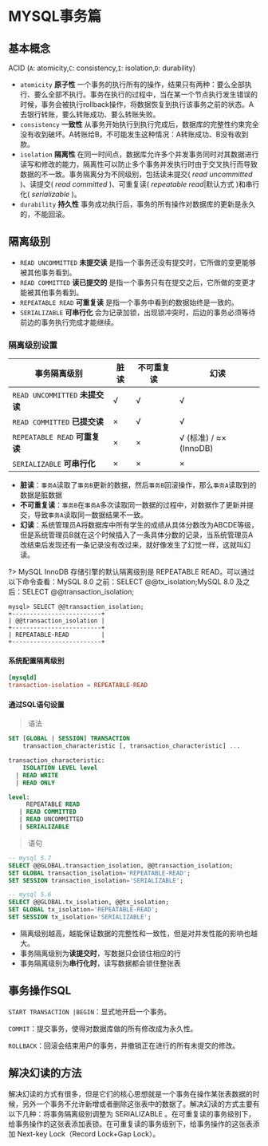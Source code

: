 # MYSQL事务篇

## 基本概念

ACID (`A`: atomicity,`C`: consistency,`I`: isolation,`D`: durability)

- `atomicity` **原子性** 一个事务的执行所有的操作，结果只有两种：要么全部执行、要么全部不执行。事务在执行的过程中，当在某一个节点执行发生错误的时候，事务会被执行rollback操作，将数据恢复到执行该事务之前的状态。A去银行转账，要么转账成功、要么转账失败。 
- `consistency` **一致性** 从事务开始执行到执行完成后，数据库的完整性约束完全没有收到破坏。A转账给B，不可能发生这种情况：A转账成功、B没有收到款。
- `isolation` **隔离性** 在同一时间点，数据库允许多个并发事务同时对其数据进行读写和修改的能力，隔离性可以防止多个事务并发执行时由于交叉执行而导致数据的不一致。事务隔离分为不同级别，包括读未提交( *read uncommitted* )、读提交( *read committed* )、可重复读( *repeatable read*|默认方式 )和串行化( *serializable* )。
- `durability` **持久性** 事务成功执行后，事务的所有操作对数据库的更新是永久的，不能回滚。

## 隔离级别

- `READ UNCOMMITTED` **未提交读** 是指一个事务还没有提交时，它所做的变更能够被其他事务看到。
- `READ COMMITTED` **读已提交的** 是指一个事务只有在提交之后，它所做的变更才能被其他事务看到。
- `REPEATABLE READ` **可重复读** 是指一个事务中看到的数据始终是一致的。
- `SERIALIZABLE` **可串行化** 会为记录加锁，出现锁冲突时，后边的事务必须等待前边的事务执行完成才能继续。

### 隔离级别设置


| 事务隔离级别                    | 脏读 | 不可重复读 | 幻读 |
| ------------------------------- | ---- | ---------- | ---- |
| `READ UNCOMMITTED` **未提交读** | √   | √         | √   |
| `READ COMMITTED` **已提交读**   | ×   | √         | √   |
| `REPEATABLE READ` **可重复读**  | ×   | ×         | √ (标准) / ≈× (InnoDB)   |
| `SERIALIZABLE` **可串行化**     | ×   | ×         | ×   |

- **脏读**：`事务A`读取了`事务B`更新的数据，然后`事务B`回滚操作，那么`事务A`读取到的数据是脏数据
- **不可重复读**：`事务B`在`事务A`多次读取同一数据的过程中，对数据作了更新并提交，导致`事务A`读取同一数据结果不一致。
- **幻读**：系统管理员A将数据库中所有学生的成绩从具体分数改为ABCDE等级，但是系统管理员B就在这个时候插入了一条具体分数的记录，当系统管理员A改结束后发现还有一条记录没有改过来，就好像发生了幻觉一样，这就叫幻读。

?> MySQL InnoDB 存储引擎的默认隔离级别是 REPEATABLE READ。可以通过以下命令查看：MySQL 8.0 之前：SELECT @@tx_isolation;MySQL 8.0 及之后：SELECT @@transaction_isolation;

```shell
mysql> SELECT @@transaction_isolation;
+-------------------------+
| @@transaction_isolation |
+-------------------------+
| REPEATABLE-READ         |
+-------------------------+
```

#### 系统配置隔离级别

```my.cnf
[mysqld]
transaction-isolation = REPEATABLE-READ
```


#### 通过SQL语句设置

> 语法

```sql
SET [GLOBAL | SESSION] TRANSACTION
    transaction_characteristic [, transaction_characteristic] ...

transaction_characteristic:
    ISOLATION LEVEL level
  | READ WRITE
  | READ ONLY

level:
     REPEATABLE READ
   | READ COMMITTED
   | READ UNCOMMITTED
   | SERIALIZABLE
```

> 语句

```sql
-- mysql 5.7
SELECT @@GLOBAL.transaction_isolation, @@transaction_isolation;
SET GLOBAL transaction_isolation='REPEATABLE-READ';
SET SESSION transaction_isolation='SERIALIZABLE';

-- mysql 5.6
SELECT @@GLOBAL.tx_isolation, @@tx_isolation;
SET GLOBAL tx_isolation='REPEATABLE-READ';
SET SESSION tx_isolation='SERIALIZABLE';
```

- 隔离级别越高，越能保证数据的完整性和一致性，但是对并发性能的影响也越大。
- 事务隔离级别为**读提交时**，写数据只会锁住相应的行
- 事务隔离级别为**串行化时**，读写数据都会锁住整张表


## 事务操作SQL
`START TRANSACTION |BEGIN`：显式地开启一个事务。

`COMMIT`：提交事务，使得对数据库做的所有修改成为永久性。

`ROLLBACK`：回滚会结束用户的事务，并撤销正在进行的所有未提交的修改。

## 解决幻读的方法
解决幻读的方式有很多，但是它们的核心思想就是一个事务在操作某张表数据的时候，另外一个事务不允许新增或者删除这张表中的数据了。解决幻读的方式主要有以下几种：将事务隔离级别调整为 SERIALIZABLE 。在可重复读的事务级别下，给事务操作的这张表添加表锁。在可重复读的事务级别下，给事务操作的这张表添加 Next-key Lock（Record Lock+Gap Lock）。